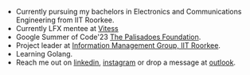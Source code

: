 -  Currently pursuing my bachelors in Electronics and Communications Engineering from IIT Roorkee.
-  Currently LFX mentee at [Vitess](https://github.com/vitessio)
-  Google Summer of Code'23 [The Palisadoes Foundation](https://github.com/PalisadoesFoundation).
-  Project leader at [Information Management Group, IIT Roorkee](https://github.com/IMGIITRoorkee).
-  Learning Golang.
-  Reach me out on [linkedin](https://www.linkedin.com/in/noble-mittal-4b3a511a6/), [instagram](https://www.instagram.com/being_noble03/) or drop a message at [outlook](mailto:noblemittal@outlook.com).
